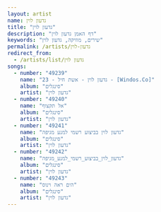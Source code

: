 ```yaml
---
layout: artist
name: גדעון לוין
title: "גדעון לוין"
description: "דף האמן גדעון לוין"
keywords: "שירים, מוזיקה, גדעון לוין"
permalink: /artists/גדעון-לוין
redirect_from:
  - /artists/list/גדעון לוין
songs:
  - number: "49239"
    name: "23 - גדעון לוין - אשת חיל - [Windos.Co]"
    album: "סינגלים"
    artist: "גדעון לוין"
  - number: "49240"
    name: "אל תקצוף"
    album: "סינגלים"
    artist: "גדעון לוין"
  - number: "49241"
    name: "גדעון לוין בביצוע רשמי למנע מגיפה"
    album: "סינגלים"
    artist: "גדעון לוין"
  - number: "49242"
    name: "גדעון_לוין_בביצוע_רשמי_למנע_מגיפה"
    album: "סינגלים"
    artist: "גדעון לוין"
  - number: "49243"
    name: "הים ראה וינוס"
    album: "סינגלים"
    artist: "גדעון לוין"
---
```

